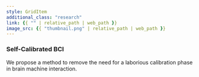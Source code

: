 ```yaml
---
style: GridItem
additional_class: "research"
link: {{ "" | relative_path | web_path }}
image_src: {{ "thumbnail.png" | relative_path | web_path }}
---
```



### Self-Calibrated BCI

We propose a method to remove the need for a laborious calibration phase in brain machine interaction.
